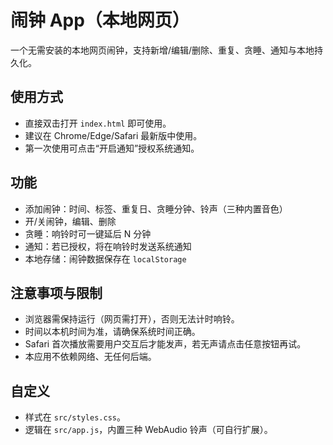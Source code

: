 # 闹钟 App（本地网页）

一个无需安装的本地网页闹钟，支持新增/编辑/删除、重复、贪睡、通知与本地持久化。

## 使用方式

- 直接双击打开 `index.html` 即可使用。
- 建议在 Chrome/Edge/Safari 最新版中使用。
- 第一次使用可点击“开启通知”授权系统通知。

## 功能

- 添加闹钟：时间、标签、重复日、贪睡分钟、铃声（三种内置音色）
- 开/关闹钟，编辑、删除
- 贪睡：响铃时可一键延后 N 分钟
- 通知：若已授权，将在响铃时发送系统通知
- 本地存储：闹钟数据保存在 `localStorage`

## 注意事项与限制

- 浏览器需保持运行（网页需打开），否则无法计时响铃。
- 时间以本机时间为准，请确保系统时间正确。
- Safari 首次播放需要用户交互后才能发声，若无声请点击任意按钮再试。
- 本应用不依赖网络、无任何后端。

## 自定义

- 样式在 `src/styles.css`。
- 逻辑在 `src/app.js`，内置三种 WebAudio 铃声（可自行扩展）。
